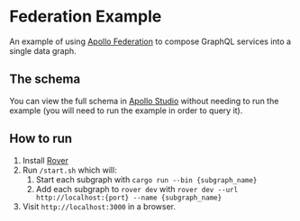 # Federation Example

An example of using [Apollo Federation](https://www.apollographql.com/docs/federation/) to compose GraphQL services into a single data graph.

## The schema

You can view the full schema in [Apollo Studio](https://studio.apollographql.com/public/async-graphql-Examples/home?variant=current) without needing to run the example (you will need to run the example in order to query it).

## How to run

1. Install [Rover](https://www.apollographql.com/docs/rover/)
2. Run `/start.sh` which will:
   1. Start each subgraph with `cargo run --bin {subgraph_name}`
   2. Add each subgraph to `rover dev` with `rover dev --url http://localhost:{port} --name {subgraph_name}`
3. Visit `http://localhost:3000` in a browser.
